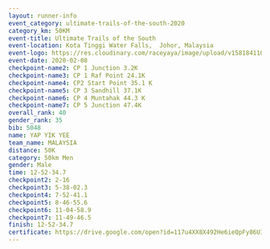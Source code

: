 ```yaml
--- 
layout: runner-info 
event_category: ultimate-trails-of-the-south-2020 
category_km: 50KM 
event-title: Ultimate Trails of the South 
event-location: Kota Tinggi Water Falls,  Johor, Malaysia 
event-logo: https://res.cloudinary.com/raceyaya/image/upload/v1581841103/logo/2020/ultimate-trails-2020_i93dfj.jpg 
event-date: 2020-02-08 
checkpoint-name2: CP 1 Junction 3.2K 
checkpoint-name3: CP 1 Raf Point 24.1K 
checkpoint-name4: CP2 Start Point 35.1 K 
checkpoint-name5: CP 3 Sandhill 37.1K 
checkpoint-name6: CP 4 Muntahak 44.3 K 
checkpoint-name7: CP 5 Junction 47.4K 
overall_rank: 40
gender_rank: 35
bib: 5048
name: YAP YIK YEE
team_name: MALAYSIA
distance: 50K
category: 50km Men
gender: Male
time: 12-52-34.7
checkpoint2: 2-16
checkpoint3: 5-38-02.3
checkpoint4: 7-52-41.1
checkpoint5: 8-46-55.6
checkpoint6: 11-04-58.9
checkpoint7: 11-49-46.5
finish: 12-52-34.7
certificate: https://drive.google.com/open?id=117u4XX8X492He6ieQpFy86UIqe3g7qNm
--- 
```


